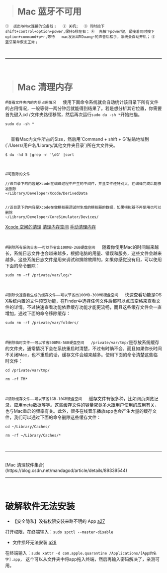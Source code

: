 ># Mac 蓝牙不可用


`①  拔出与Mac连接的设备线；  `
`② 关机;  `
`③ 同时按下shift+control+option+power,保持5秒左右；`
`④  先按下power键，紧接着同时按下option+command+p+r,等待   mac发出4声Duang~的声音后松手，系统会自动开机；`
`⑤  蓝牙菜单恢复正常；`


<br/>

***
<br/>

># Mac 清理内存

#`查看文件夹内的内存占用情况`
&emsp;  使用下面命令系统就会自动统计该目录下所有文件的占用情况，一般等待一两分钟后就能得到结果了。若是想分析其它位置，你需要首先键入cd /文件夹路径移驾，然后再次运行`sudo du -sh *`开始扫描。
```
sudo du -sh *
```

<br/>
&emsp;   查看Mac内文件所占的Size，然后用`Command + shift + G`粘贴地址到(`/Users/用户名/Library/其他文件夹目录`)所在大文件夹。

```
$ du -hd 5 |grep -n '\dG' |sort
```

<br/>

#`可删除的文件`
```
//该目录下的内容是Xcode在编译过程中产生的中间件，并且文件还特别大，在编译完成后能够被删除
~/Library/Developer/Xcode/DerivedData


//该目录下的内容是Xcode在做模拟器调试时生成的模拟器的数据，如果模拟器不再使用也可以删除
~/Library/Developer/CoreSimulator/Devices/
```
[Xcode 空间的清理](https://www.jianshu.com/p/7b39a31c312d)
[清理内存空间](https://www.jianshu.com/p/8fac91ff3453)
[手动清理内存](https://www.jianshu.com/p/41c736860925)

<br/>

#`删除所有系统日志——可以节省出100MB-2GB硬盘空间`
&emsp;  随着你使用Mac的时间越来越长，系统日志文件也会越来越多，根据电脑的用量、错误和服务，这些文件会越来越多。这些系统日志文件是用来调试和排除故障的，如果你感觉没有用，可以使用下面的命令删除：
```
sudo rm -rf /private/var/log/*
```

<br/>

#`删除快速查看生成的缓存文件——可以节省出100MB-300MB硬盘空间`
&emsp;  快速查看功能是OS X系统内置的文件预览功能，在Finder中选择任何文件后都可以点击空格来查看文件的详情。不过快速查看功能依靠缓存功能才能更流畅，而且这些缓存文件会一直增加，通过下面的命令移除缓存：
```
sudo rm -rf /private/var/folders/
```

<br/>

#`删除临时文件——可以节省500MB-5GB硬盘空间`
&emsp;  `/private/var/tmp/`是存放系统缓存的文件夹，通常情况下会在系统重启时清楚，不过有时确不会。而且如果你长时间不关闭Mac，也不重启的话，缓存文件会越来越多。使用下面的命令清楚这些临时文件：
```
cd /private/var/tmp/

rm -rf TM*
```

<br/>

#`清除缓存文件——可以节省1GB-10GB硬盘空间`
&emsp;  缓存文件有很多种，比如网页浏览记录，应用meta数据等等。这些缓存文件的容量究竟多大跟用户使用的应用有关，也与Mac重启的频率有关。此外，很多在线音乐播放app也会产生大量的缓存文件，我们可以通过下面的命令删除这些缓存文件：

```
cd ~/Library/Caches/

rm -rf ~/Library/Caches/*
```

<br/>

***
<br/>
[Mac 清理软件集合](https://blog.csdn.net/mandagod/article/details/89339544)




<br/>

***
<br/>

# 破解软件无法安装

- 【安全隐私】没有权限安装来路不明的 App
[a27](https://raw.githubusercontent.com/harleyGit/StudyNotes/master/Pictures/a27.jpg)

打开权限，在终端输入：`sudo spctl --master-disable`

- 文件损坏无法安装
[a28](https://raw.githubusercontent.com/harleyGit/StudyNotes/master/Pictures/a28)

在终端输入：`sudo xattr -d com.apple.quarantine /Applications/[App的名字].app`， 这个可以从文件夹中将app拖入终端，然后再输入密码解决了，亲测可用。


















